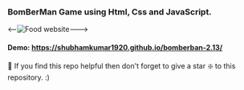 ### BomBerMan Game using Html, Css and JavaScript.

<--![Food website](https://github.com/shubhamkumar1920/bomberman-2.13/blob/master/restaurant-webpage.jpg?raw=true)--->


#### Demo: https://shubhamkumar1920.github.io/bomberban-2.13/


🙏 If you find this repo helpful then don't forget to give a star ❇️  to this repository. :)
